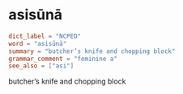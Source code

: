# asisūnā

``` toml
dict_label = "NCPED"
word = "asisūnā"
summary = "butcher’s knife and chopping block"
grammar_comment = "feminine a"
see_also = ["asi"]
```

butcher’s knife and chopping block

